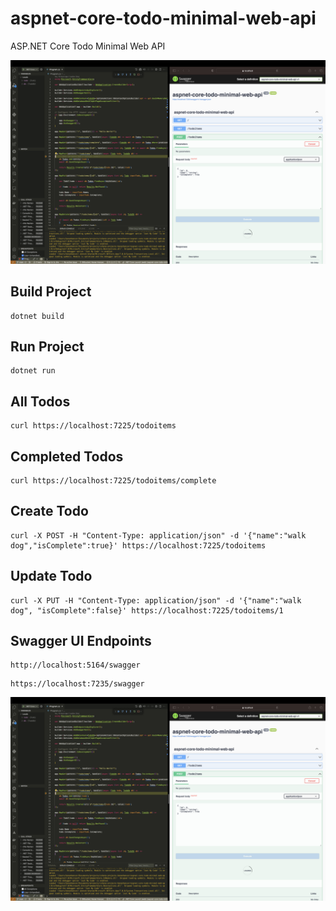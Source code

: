 # aspnet-core-todo-minimal-web-api
ASP.NET Core Todo Minimal Web API

![](/assets/image1.png)

## Build Project
```shell
dotnet build
```

## Run Project
```shell
dotnet run
```

## All Todos
```shell
curl https://localhost:7225/todoitems
```

## Completed Todos
```shell
curl https://localhost:7225/todoitems/complete
```

## Create Todo
```shell
curl -X POST -H "Content-Type: application/json" -d '{"name":"walk dog","isComplete":true}' https://localhost:7225/todoitems
```

## Update Todo
```shell
curl -X PUT -H "Content-Type: application/json" -d '{"name":"walk dog", "isComplete":false}' https://localhost:7225/todoitems/1
```

## Swagger UI Endpoints
```
http://localhost:5164/swagger
```

```
https://localhost:7235/swagger
```

![](/assets/image1.png)